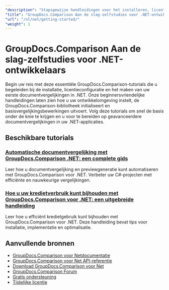 ```yaml
---
"description": "Stapsgewijze handleidingen voor het installeren, licentiëren, instellen en maken van uw eerste documentvergelijking in .NET-toepassingen van GroupDocs.Comparison."
"title": "GroupDocs.Comparison Aan de slag-zelfstudies voor .NET-ontwikkelaars"
"url": "/nl/net/getting-started/"
"weight": 1
---
```


# GroupDocs.Comparison Aan de slag-zelfstudies voor .NET-ontwikkelaars

Begin uw reis met deze essentiële GroupDocs.Comparison-tutorials die u begeleiden bij de installatie, licentieconfiguratie en het maken van uw eerste documentvergelijkingen in .NET. Onze beginnersvriendelijke handleidingen laten zien hoe u uw ontwikkelomgeving instelt, de GroupDocs.Comparison-bibliotheek initialiseert en basisvergelijkingsbewerkingen uitvoert. Volg deze tutorials om snel de basis onder de knie te krijgen en u voor te bereiden op geavanceerdere documentvergelijkingen in uw .NET-applicaties.

## Beschikbare tutorials

### [Automatische documentvergelijking met GroupDocs.Comparison .NET: een complete gids](./automate-document-comparison-groupdocs-net/)
Leer hoe u documentvergelijking en previewgeneratie kunt automatiseren met GroupDocs.Comparison voor .NET. Verbeter uw C#-projecten met efficiënte en nauwkeurige vergelijkingen.

### [Hoe u uw kredietverbruik kunt bijhouden met GroupDocs.Comparison voor .NET: een uitgebreide handleiding](./track-credit-consumption-groupdocs-comparison-dotnet/)
Leer hoe u efficiënt kredietgebruik kunt bijhouden met GroupDocs.Comparison voor .NET. Deze handleiding bevat tips voor installatie, implementatie en optimalisatie.

## Aanvullende bronnen

- [GroupDocs.Comparison voor Netdocumentatie](https://docs.groupdocs.com/comparison/net/)
- [GroupDocs.Comparison voor Net API-referentie](https://reference.groupdocs.com/comparison/net/)
- [Download GroupDocs.Comparison voor Net](https://releases.groupdocs.com/comparison/net/)
- [GroupDocs.Comparison Forum](https://forum.groupdocs.com/c/comparison)
- [Gratis ondersteuning](https://forum.groupdocs.com/)
- [Tijdelijke licentie](https://purchase.groupdocs.com/temporary-license/)